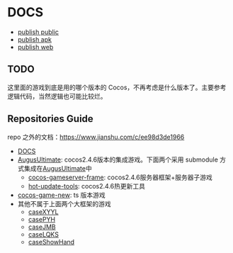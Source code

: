 # DOCS

- [publish public](./publish-public.md)
- [publish apk](./publish-apk-procedure.md)
- [publish web](./publish-web-procedure.md)

## TODO

这里面的游戏到底是用的哪个版本的 Cocos，不再考虑是什么版本了。主要参考逻辑代码，当然逻辑也可能比较烂。

## Repositories Guide

repo 之外的文档：<https://www.jianshu.com/c/ee98d3de1966>

- [DOCS](https://github.com/augus-cocos-game/cocos-game-doc)
- [AugusUltimate](https://github.com/augus-cocos-game/AugusUltimate): cocos2.4.6版本的集成游戏。下面两个采用 submodule 方式集成在[AugusUltimate](https://github.com/augus-cocos-game/AugusUltimate)中
  - [cocos-gameserver-frame](https://github.com/augus-cocos-game/cocos-gameserver-frame): cocos2.4.6服务器框架+服务器子游戏
  - [hot-update-tools](https://github.com/augus-cocos-game/hot-update-tools): cocos2.4.6热更新工具
- [cocos-game-new](https://github.com/augus-cocos-game/cocos-game-new): ts 版本游戏
- 其他不属于上面两个大框架的游戏
  - [caseXYYL](https://github.com/augus-cocos-game/caseXYYL)
  - [casePYH](https://github.com/augus-cocos-game/casePYH)
  - [caseJMB](https://github.com/augus-cocos-game/caseJMB)
  - [caseLQKS](https://github.com/augus-cocos-game/caseLQKS)
  - [caseShowHand](https://github.com/augus-cocos-game/caseShowHand)
